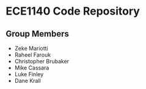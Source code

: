 # ECE1140 Code Repository

## Group Members
- Zeke Mariotti
- Raheel Farouk
- Christopher Brubaker
- Mike Cassara
- Luke Finley
- Dane Krall
